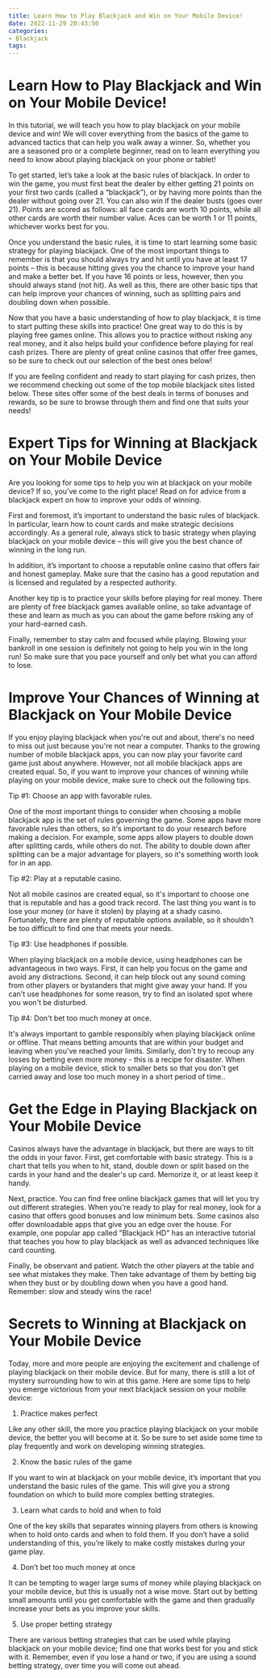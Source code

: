 ```yaml
---
title: Learn How to Play Blackjack and Win on Your Mobile Device!
date: 2022-11-29 20:43:50
categories:
- Blackjack
tags:
---
```



#  Learn How to Play Blackjack and Win on Your Mobile Device!

In this tutorial, we will teach you how to play blackjack on your mobile device and win! We will cover everything from the basics of the game to advanced tactics that can help you walk away a winner. So, whether you are a seasoned pro or a complete beginner, read on to learn everything you need to know about playing blackjack on your phone or tablet!

To get started, let’s take a look at the basic rules of blackjack. In order to win the game, you must first beat the dealer by either getting 21 points on your first two cards (called a “blackjack”), or by having more points than the dealer without going over 21. You can also win if the dealer busts (goes over 21). Points are scored as follows: all face cards are worth 10 points, while all other cards are worth their number value. Aces can be worth 1 or 11 points, whichever works best for you.

Once you understand the basic rules, it is time to start learning some basic strategy for playing blackjack. One of the most important things to remember is that you should always try and hit until you have at least 17 points – this is because hitting gives you the chance to improve your hand and make a better bet. If you have 16 points or less, however, then you should always stand (not hit). As well as this, there are other basic tips that can help improve your chances of winning, such as splitting pairs and doubling down when possible.

Now that you have a basic understanding of how to play blackjack, it is time to start putting these skills into practice! One great way to do this is by playing free games online. This allows you to practice without risking any real money, and it also helps build your confidence before playing for real cash prizes. There are plenty of great online casinos that offer free games, so be sure to check out our selection of the best ones below!

If you are feeling confident and ready to start playing for cash prizes, then we recommend checking out some of the top mobile blackjack sites listed below. These sites offer some of the best deals in terms of bonuses and rewards, so be sure to browse through them and find one that suits your needs!

#  Expert Tips for Winning at Blackjack on Your Mobile Device

Are you looking for some tips to help you win at blackjack on your mobile device? If so, you’ve come to the right place! Read on for advice from a blackjack expert on how to improve your odds of winning.

First and foremost, it’s important to understand the basic rules of blackjack. In particular, learn how to count cards and make strategic decisions accordingly. As a general rule, always stick to basic strategy when playing blackjack on your mobile device – this will give you the best chance of winning in the long run.

In addition, it’s important to choose a reputable online casino that offers fair and honest gameplay. Make sure that the casino has a good reputation and is licensed and regulated by a respected authority.

Another key tip is to practice your skills before playing for real money. There are plenty of free blackjack games available online, so take advantage of these and learn as much as you can about the game before risking any of your hard-earned cash.

 Finally, remember to stay calm and focused while playing. Blowing your bankroll in one session is definitely not going to help you win in the long run! So make sure that you pace yourself and only bet what you can afford to lose.

#  Improve Your Chances of Winning at Blackjack on Your Mobile Device

If you enjoy playing blackjack when you're out and about, there's no need to miss out just because you're not near a computer. Thanks to the growing number of mobile blackjack apps, you can now play your favorite card game just about anywhere. However, not all mobile blackjack apps are created equal. So, if you want to improve your chances of winning while playing on your mobile device, make sure to check out the following tips.

Tip #1: Choose an app with favorable rules.

One of the most important things to consider when choosing a mobile blackjack app is the set of rules governing the game. Some apps have more favorable rules than others, so it's important to do your research before making a decision. For example, some apps allow players to double down after splitting cards, while others do not. The ability to double down after splitting can be a major advantage for players, so it's something worth look for in an app.

Tip #2: Play at a reputable casino.

Not all mobile casinos are created equal, so it's important to choose one that is reputable and has a good track record. The last thing you want is to lose your money (or have it stolen) by playing at a shady casino. Fortunately, there are plenty of reputable options available, so it shouldn't be too difficult to find one that meets your needs.

Tip #3: Use headphones if possible.

When playing blackjack on a mobile device, using headphones can be advantageous in two ways. First, it can help you focus on the game and avoid any distractions. Second, it can help block out any sound coming from other players or bystanders that might give away your hand. If you can't use headphones for some reason, try to find an isolated spot where you won't be disturbed.

Tip #4: Don't bet too much money at once.

It's always important to gamble responsibly when playing blackjack online or offline. That means betting amounts that are within your budget and leaving when you've reached your limits. Similarly, don't try to recoup any losses by betting even more money - this is a recipe for disaster. When playing on a mobile device, stick to smaller bets so that you don't get carried away and lose too much money in a short period of time..

#  Get the Edge in Playing Blackjack on Your Mobile Device 

Casinos always have the advantage in blackjack, but there are ways to tilt the odds in your favor. First, get comfortable with basic strategy. This is a chart that tells you when to hit, stand, double down or split based on the cards in your hand and the dealer's up card. Memorize it, or at least keep it handy.

Next, practice. You can find free online blackjack games that will let you try out different strategies. When you're ready to play for real money, look for a casino that offers good bonuses and low minimum bets. Some casinos also offer downloadable apps that give you an edge over the house. For example, one popular app called "Blackjack HD" has an interactive tutorial that teaches you how to play blackjack as well as advanced techniques like card counting.

Finally, be observant and patient. Watch the other players at the table and see what mistakes they make. Then take advantage of them by betting big when they bust or by doubling down when you have a good hand. Remember: slow and steady wins the race!

#  Secrets to Winning at Blackjack on Your Mobile Device

Today, more and more people are enjoying the excitement and challenge of playing blackjack on their mobile device. But for many, there is still a lot of mystery surrounding how to win at this game. Here are some tips to help you emerge victorious from your next blackjack session on your mobile device:

1. Practice makes perfect

Like any other skill, the more you practice playing blackjack on your mobile device, the better you will become at it. So be sure to set aside some time to play frequently and work on developing winning strategies.

2. Know the basic rules of the game

If you want to win at blackjack on your mobile device, it’s important that you understand the basic rules of the game. This will give you a strong foundation on which to build more complex betting strategies.

3. Learn what cards to hold and when to fold

One of the key skills that separates winning players from others is knowing when to hold onto cards and when to fold them. If you don’t have a solid understanding of this, you’re likely to make costly mistakes during your game play.

4. Don’t bet too much money at once

It can be tempting to wager large sums of money while playing blackjack on your mobile device, but this is usually not a wise move. Start out by betting small amounts until you get comfortable with the game and then gradually increase your bets as you improve your skills.

5. Use proper betting strategy

There are various betting strategies that can be used while playing blackjack on your mobile device; find one that works best for you and stick with it. Remember, even if you lose a hand or two, if you are using a sound betting strategy, over time you will come out ahead.